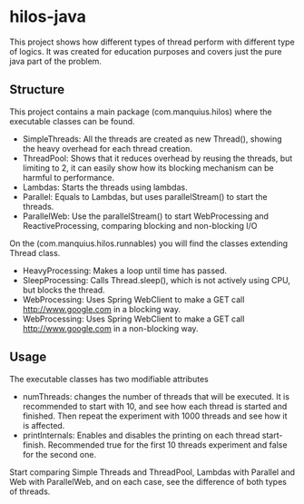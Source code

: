 # hilos-java
This project shows how different types of thread perform with different type of logics.
It was created for education purposes and covers just the pure java part of the problem.

## Structure
This project contains a main package (com.manquius.hilos) where the executable classes can be found.
* SimpleThreads: All the threads are created as new Thread(), showing the heavy overhead for each thread creation.
* ThreadPool: Shows that it reduces overhead by reusing the threads, but limiting to 2, it can easily show how its blocking mechanism can be harmful to performance.
* Lambdas: Starts the threads using lambdas.
* Parallel: Equals to Lambdas, but uses parallelStream() to start the threads.
* ParallelWeb: Use the parallelStream() to start WebProcessing and ReactiveProcessing, comparing blocking and non-blocking I/O


On the (com.manquius.hilos.runnables) you will find the classes extending Thread class.
* HeavyProcessing: Makes a loop until time has passed.
* SleepProcessing: Calls Thread.sleep(), which is not actively using CPU, but blocks the thread.
* WebProcessing: Uses Spring WebClient to make a GET call http://www.google.com in a blocking way.
* WebProcessing: Uses Spring WebClient to make a GET call http://www.google.com in a non-blocking way.

## Usage
The executable classes has two modifiable attributes
* numThreads: changes the number of threads that will be executed. It is recommended to start with 10, and see how each thread is started and finished. Then repeat the experiment with 1000 threads and see how it is affected.
* printInternals: Enables and disables the printing on each thread start-finish. Recommended true for the first 10 threads experiment and false for the second one.

Start comparing Simple Threads and ThreadPool, Lambdas with Parallel and Web with ParallelWeb, and on each case, see the difference of both types of threads.